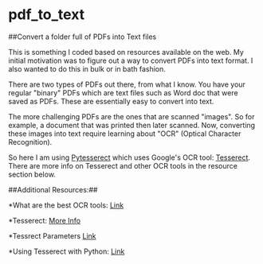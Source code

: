 # pdf_to_text
##Convert a folder full of PDFs into Text files 


This is something I coded based on resources available on the web. My initial motivation was to figure out a way to convert PDFs into text format. I also wanted to do this in bulk or in bath fashion.

There are two types of PDFs out there, from what I know. You have your regular "binary" PDFs which are text files such as Word doc that were saved as PDFs. These are essentially easy to convert into text. 

The more challenging PDFs are the ones that are scanned "images". So for example, a document that was printed then later scanned. Now, converting these images into text require learning about "OCR" (Optical Character Recognition). 

So here I am using [Pytesserect](https://pypi.org/project/pytesseract/) which uses Google's OCR tool: [Tesserect](https://github.com/tesseract-ocr/tesseract). There are more info on Tesserect and other OCR tools in the resource section below.


##Additional Resources:##

*What are the best OCR tools: [Link](https://source.opennews.org/articles/so-many-ocr-options/)

*Tesserect: [More Info](https://github.com/tesseract-ocr/docs/blob/master/das_tutorial2016/1Intro-history.pdf)

*Tessrect Parameters [Link](https://wilsonmar.github.io/tesseract/)

*Using Tesserect with Python: [Link](https://www.pyimagesearch.com/2017/07/10/using-tesseract-ocr-python/)

